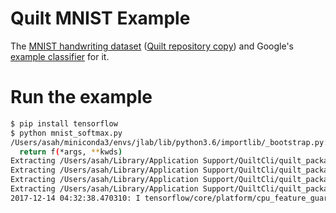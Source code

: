 # Quilt MNIST Example

The [MNIST handwriting dataset](http://yann.lecun.com/exdb/mnist/) ([Quilt repository copy](https://quiltdata.com/package/asah/mnist)) and Google's [example classifier](https://www.tensorflow.org/get_started/mnist/beginners) for it.

# Run the example

```sh
$ pip install tensorflow
$ python mnist_softmax.py
/Users/asah/miniconda3/envs/jlab/lib/python3.6/importlib/_bootstrap.py:219: RuntimeWarning: compiletime version 3.5 of module 'tensorflow.python.framework.fast_tensor_util' does not match runtime version 3.6
  return f(*args, **kwds)
Extracting /Users/asah/Library/Application Support/QuiltCli/quilt_packages/objs/440fcabf73cc546fa21475e81ea370265605f56be210a4024d2ca8f203523609
Extracting /Users/asah/Library/Application Support/QuiltCli/quilt_packages/objs/3552534a0a558bbed6aed32b30c495cca23d567ec52cac8be1a0730e8010255c
Extracting /Users/asah/Library/Application Support/QuiltCli/quilt_packages/objs/8d422c7b0a1c1c79245a5bcf07fe86e33eeafee792b84584aec276f5a2dbc4e6
Extracting /Users/asah/Library/Application Support/QuiltCli/quilt_packages/objs/f7ae60f92e00ec6debd23a6088c31dbd2371eca3ffa0defaefb259924204aec6
2017-12-14 04:32:38.470310: I tensorflow/core/platform/cpu_feature_guard.cc:137] Your CPU supports instructions that this TensorFlow binary was not compiled to use: SSE4.1 SSE4.2 AVX
```
